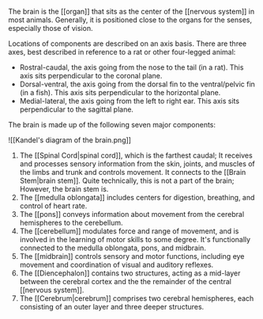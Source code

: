 The brain is the [[organ]] that sits as the center of the [[nervous system]] in most animals. Generally, it is positioned close to the organs for the senses, especially those of vision.

Locations of components are described on an axis basis. There are three axes, best described in reference to a rat or other four-legged animal:

- Rostral-caudal, the axis going from the nose to the tail (in a rat). This axis sits perpendicular to the coronal plane.
- Dorsal-ventral, the axis going from the dorsal fin to the ventral/pelvic fin (in a fish). This axis sits perpendicular to the horizontal plane.
- Medial-lateral, the axis going from the left to right ear. This axis sits perpendicular to the sagittal plane.

The brain is made up of the following seven major components:

![[Kandel's diagram of the brain.png]]

1. The [[Spinal Cord|spinal cord]], which is the farthest caudal; It receives and processes sensory information from the skin, joints, and muscles of the limbs and trunk and controls movement. It connects to the [[Brain Stem|brain stem]]. Quite technically, this is not a part of the brain; However, the brain stem is.
2. The [[medulla oblongata]] includes centers for digestion, breathing, and control of heart rate.
3. The [[pons]] conveys information about movement from the cerebral hemispheres to the cerebellum.
4. The [[cerebellum]] modulates force and range of movement, and is involved in the learning of motor skills to some degree. It's functionally connected to the medulla oblongata, pons, and midbrain.
5. The [[midbrain]] controls sensory and motor functions, including eye movement and coordination of visual and auditory reflexes.
6. The [[Diencephalon]] contains two structures, acting as a mid-layer between the cerebral cortex and the the remainder of the central [[nervous system]].
7. The [[Cerebrum|cerebrum]] comprises two cerebral hemispheres, each consisting of an outer layer and three deeper structures.